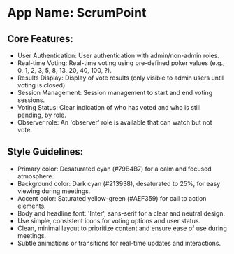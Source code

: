 # **App Name**: ScrumPoint

## Core Features:

- User Authentication: User authentication with admin/non-admin roles.
- Real-time Voting: Real-time voting using pre-defined poker values (e.g., 0, 1, 2, 3, 5, 8, 13, 20, 40, 100, ?).
- Results Display: Display of vote results (only visible to admin users until voting is closed).
- Session Management: Session management to start and end voting sessions.
- Voting Status: Clear indication of who has voted and who is still pending, by role.
- Observer role: An 'observer' role is available that can watch but not vote.

## Style Guidelines:

- Primary color: Desaturated cyan (#79B4B7) for a calm and focused atmosphere.
- Background color: Dark cyan (#213938), desaturated to 25%, for easy viewing during meetings.
- Accent color: Saturated yellow-green (#AEF359) for call to action elements.
- Body and headline font: 'Inter', sans-serif for a clear and neutral design.
- Use simple, consistent icons for voting options and user status.
- Clean, minimal layout to prioritize content and ensure ease of use during meetings.
- Subtle animations or transitions for real-time updates and interactions.